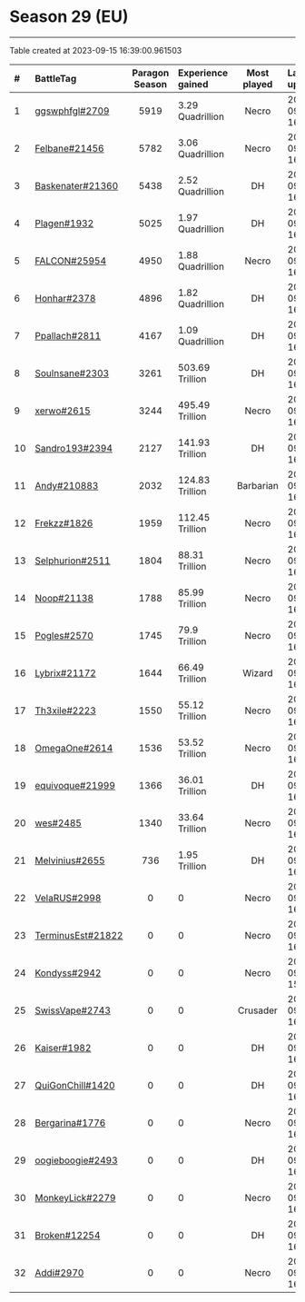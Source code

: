 # Season 29 (EU)

---
Table created at 2023-09-15 16:39:00.961503

| #  |                               BattleTag                                | Paragon Season | Experience gained | Most played |     Last update     |
| :- | :--------------------------------------------------------------------- | :------------: | :---------------- | :---------: | :------------------ |
| 1  | [ggswphfgl#2709](https://eu.diablo3.com/profile/ggswphfgl-2709/)       |      5919      | 3.29 Quadrillion  |    Necro    | 2023-09-15 16:13:21 |
| 2  | [Felbane#21456](https://eu.diablo3.com/profile/Felbane-21456/)         |      5782      | 3.06 Quadrillion  |    Necro    | 2023-09-15 16:23:44 |
| 3  | [Baskenater#21360](https://eu.diablo3.com/profile/Baskenater-21360/)   |      5438      | 2.52 Quadrillion  |     DH      | 2023-09-15 16:19:39 |
| 4  | [Plagen#1932](https://eu.diablo3.com/profile/Plagen-1932/)             |      5025      | 1.97 Quadrillion  |     DH      | 2023-09-15 16:23:48 |
| 5  | [FALCON#25954](https://eu.diablo3.com/profile/FALCON-25954/)           |      4950      | 1.88 Quadrillion  |    Necro    | 2023-09-15 16:20:39 |
| 6  | [Honhar#2378](https://eu.diablo3.com/profile/Honhar-2378/)             |      4896      | 1.82 Quadrillion  |     DH      | 2023-09-15 16:12:37 |
| 7  | [Ppallach#2811](https://eu.diablo3.com/profile/Ppallach-2811/)         |      4167      | 1.09 Quadrillion  |     DH      | 2023-09-15 16:09:50 |
| 8  | [Soulnsane#2303](https://eu.diablo3.com/profile/Soulnsane-2303/)       |      3261      | 503.69 Trillion   |     DH      | 2023-09-15 16:22:20 |
| 9  | [xerwo#2615](https://eu.diablo3.com/profile/xerwo-2615/)               |      3244      | 495.49 Trillion   |    Necro    | 2023-09-15 16:13:23 |
| 10 | [Sandro193#2394](https://eu.diablo3.com/profile/Sandro193-2394/)       |      2127      | 141.93 Trillion   |     DH      | 2023-09-15 16:11:21 |
| 11 | [Andy#210883](https://eu.diablo3.com/profile/Andy-210883/)             |      2032      | 124.83 Trillion   |  Barbarian  | 2023-09-15 16:08:09 |
| 12 | [Frekzz#1826](https://eu.diablo3.com/profile/Frekzz-1826/)             |      1959      | 112.45 Trillion   |    Necro    | 2023-09-15 16:19:16 |
| 13 | [Selphurion#2511](https://eu.diablo3.com/profile/Selphurion-2511/)     |      1804      | 88.31 Trillion    |    Necro    | 2023-09-15 16:13:12 |
| 14 | [Noop#21138](https://eu.diablo3.com/profile/Noop-21138/)               |      1788      | 85.99 Trillion    |    Necro    | 2023-09-15 16:13:05 |
| 15 | [Pogles#2570](https://eu.diablo3.com/profile/Pogles-2570/)             |      1745      | 79.9 Trillion     |    Necro    | 2023-09-15 16:12:21 |
| 16 | [Lybrix#21172](https://eu.diablo3.com/profile/Lybrix-21172/)           |      1644      | 66.49 Trillion    |   Wizard    | 2023-09-15 16:20:23 |
| 17 | [Th3xile#2223](https://eu.diablo3.com/profile/Th3xile-2223/)           |      1550      | 55.12 Trillion    |    Necro    | 2023-09-15 16:21:32 |
| 18 | [OmegaOne#2614](https://eu.diablo3.com/profile/OmegaOne-2614/)         |      1536      | 53.52 Trillion    |    Necro    | 2023-09-15 16:24:01 |
| 19 | [equivoque#21999](https://eu.diablo3.com/profile/equivoque-21999/)     |      1366      | 36.01 Trillion    |     DH      | 2023-09-15 16:23:29 |
| 20 | [wes#2485](https://eu.diablo3.com/profile/wes-2485/)                   |      1340      | 33.64 Trillion    |    Necro    | 2023-09-15 16:12:53 |
| 21 | [Melvinius#2655](https://eu.diablo3.com/profile/Melvinius-2655/)       |      736       | 1.95 Trillion     |     DH      | 2023-09-15 16:15:14 |
| 22 | [VelaRUS#2998](https://eu.diablo3.com/profile/VelaRUS-2998/)           |       0        | 0                 |    Necro    | 2023-09-15 16:18:50 |
| 23 | [TerminusEst#21822](https://eu.diablo3.com/profile/TerminusEst-21822/) |       0        | 0                 |    Necro    | 2023-09-15 16:21:42 |
| 24 | [Kondyss#2942](https://eu.diablo3.com/profile/Kondyss-2942/)           |       0        | 0                 |    Necro    | 2023-09-15 15:59:43 |
| 25 | [SwissVape#2743](https://eu.diablo3.com/profile/SwissVape-2743/)       |       0        | 0                 |  Crusader   | 2023-09-15 16:21:21 |
| 26 | [Kaiser#1982](https://eu.diablo3.com/profile/Kaiser-1982/)             |       0        | 0                 |     DH      | 2023-09-15 16:17:36 |
| 27 | [QuiGonChill#1420](https://eu.diablo3.com/profile/QuiGonChill-1420/)   |       0        | 0                 |     DH      | 2023-09-15 16:21:30 |
| 28 | [Bergarina#1776](https://eu.diablo3.com/profile/Bergarina-1776/)       |       0        | 0                 |    Necro    | 2023-09-15 16:21:48 |
| 29 | [oogieboogie#2493](https://eu.diablo3.com/profile/oogieboogie-2493/)   |       0        | 0                 |     DH      | 2023-09-15 16:08:41 |
| 30 | [MonkeyLick#2279](https://eu.diablo3.com/profile/MonkeyLick-2279/)     |       0        | 0                 |    Necro    | 2023-09-15 16:18:51 |
| 31 | [Broken#12254](https://eu.diablo3.com/profile/Broken-12254/)           |       0        | 0                 |     DH      | 2023-09-15 16:18:56 |
| 32 | [Addi#2970](https://eu.diablo3.com/profile/Addi-2970/)                 |       0        | 0                 |    Necro    | 2023-09-15 16:24:34 |
